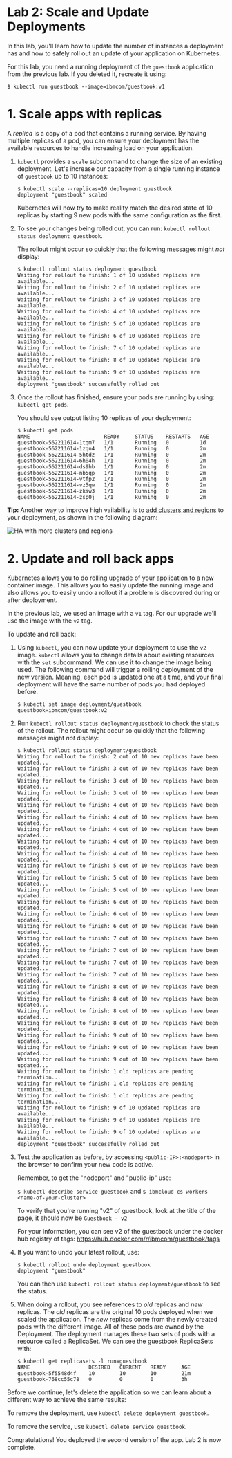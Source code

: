 # Lab 2: Scale and Update Deployments

In this lab, you'll learn how to update the number of instances
a deployment has and how to safely roll out an update of your application
on Kubernetes. 

For this lab, you need a running deployment of the `guestbook` application
from the previous lab. If you deleted it, recreate it using:

```console
$ kubectl run guestbook --image=ibmcom/guestbook:v1
```
    
# 1. Scale apps with replicas

A *replica* is a copy of a pod that contains a running service. By having
multiple replicas of a pod, you can ensure your deployment has the available
resources to handle increasing load on your application.

1. `kubectl` provides a `scale` subcommand to change the size of an
   existing deployment. Let's increase our capacity from a single running instance of
   `guestbook` up to 10 instances:

   ``` console
   $ kubectl scale --replicas=10 deployment guestbook
   deployment "guestbook" scaled
   ```

   Kubernetes will now try to make reality match the desired state of
   10 replicas by starting 9 new pods with the same configuration as
   the first.

4. To see your changes being rolled out, you can run:
   `kubectl rollout status deployment guestbook`.

   The rollout might occur so quickly that the following messages might
   _not_ display:

   ```console
   $ kubectl rollout status deployment guestbook
   Waiting for rollout to finish: 1 of 10 updated replicas are available...
   Waiting for rollout to finish: 2 of 10 updated replicas are available...
   Waiting for rollout to finish: 3 of 10 updated replicas are available...
   Waiting for rollout to finish: 4 of 10 updated replicas are available...
   Waiting for rollout to finish: 5 of 10 updated replicas are available...
   Waiting for rollout to finish: 6 of 10 updated replicas are available...
   Waiting for rollout to finish: 7 of 10 updated replicas are available...
   Waiting for rollout to finish: 8 of 10 updated replicas are available...
   Waiting for rollout to finish: 9 of 10 updated replicas are available...
   deployment "guestbook" successfully rolled out
   ```

5. Once the rollout has finished, ensure your pods are running by using:
   `kubectl get pods`.

   You should see output listing 10 replicas of your deployment:

   ```console
   $ kubectl get pods
   NAME                        READY     STATUS    RESTARTS   AGE
   guestbook-562211614-1tqm7   1/1       Running   0          1d
   guestbook-562211614-1zqn4   1/1       Running   0          2m
   guestbook-562211614-5htdz   1/1       Running   0          2m
   guestbook-562211614-6h04h   1/1       Running   0          2m
   guestbook-562211614-ds9hb   1/1       Running   0          2m
   guestbook-562211614-nb5qp   1/1       Running   0          2m
   guestbook-562211614-vtfp2   1/1       Running   0          2m
   guestbook-562211614-vz5qw   1/1       Running   0          2m
   guestbook-562211614-zksw3   1/1       Running   0          2m
   guestbook-562211614-zsp0j   1/1       Running   0          2m
   ```

**Tip:** Another way to improve high vailability is to
[add clusters and regions](https://console.bluemix.net/docs/containers/cs_planning.html#cs_planning_cluster_config)
to your deployment, as shown in the following diagram:

![HA with more clusters and regions](../images/cluster_ha_roadmap.png)

# 2. Update and roll back apps

Kubernetes allows you to do rolling upgrade of your application to a new
container image. This allows you to easily update the running image and also allows you to
easily undo a rollout if a problem is discovered during or after deployment.

In the previous lab, we used an image with a `v1` tag. For our upgrade
we'll use the image with the `v2` tag.

To update and roll back:
1. Using `kubectl`, you can now update your deployment to use the
   `v2` image. `kubectl` allows you to change details about existing
   resources with the `set` subcommand. We can use it to change the
   image being used. The following command will trigger a rolling deployment of the new version. Meaning, each pod is updated one at a time, and your final deployment will have the same number of pods you had deployed before. 

    ```$ kubectl set image deployment/guestbook guestbook=ibmcom/guestbook:v2```

2. Run `kubectl rollout status deployment/guestbook` to check the status of
   the rollout. The rollout might occur so quickly that the following messages
   might _not_ display:

   ```console
   $ kubectl rollout status deployment/guestbook
   Waiting for rollout to finish: 2 out of 10 new replicas have been updated...
   Waiting for rollout to finish: 3 out of 10 new replicas have been updated...
   Waiting for rollout to finish: 3 out of 10 new replicas have been updated...
   Waiting for rollout to finish: 3 out of 10 new replicas have been updated...
   Waiting for rollout to finish: 4 out of 10 new replicas have been updated...
   Waiting for rollout to finish: 4 out of 10 new replicas have been updated...
   Waiting for rollout to finish: 4 out of 10 new replicas have been updated...
   Waiting for rollout to finish: 4 out of 10 new replicas have been updated...
   Waiting for rollout to finish: 4 out of 10 new replicas have been updated...
   Waiting for rollout to finish: 5 out of 10 new replicas have been updated...
   Waiting for rollout to finish: 5 out of 10 new replicas have been updated...
   Waiting for rollout to finish: 5 out of 10 new replicas have been updated...
   Waiting for rollout to finish: 6 out of 10 new replicas have been updated...
   Waiting for rollout to finish: 6 out of 10 new replicas have been updated...
   Waiting for rollout to finish: 6 out of 10 new replicas have been updated...
   Waiting for rollout to finish: 7 out of 10 new replicas have been updated...
   Waiting for rollout to finish: 7 out of 10 new replicas have been updated...
   Waiting for rollout to finish: 7 out of 10 new replicas have been updated...
   Waiting for rollout to finish: 7 out of 10 new replicas have been updated...
   Waiting for rollout to finish: 8 out of 10 new replicas have been updated...
   Waiting for rollout to finish: 8 out of 10 new replicas have been updated...
   Waiting for rollout to finish: 8 out of 10 new replicas have been updated...
   Waiting for rollout to finish: 8 out of 10 new replicas have been updated...
   Waiting for rollout to finish: 9 out of 10 new replicas have been updated...
   Waiting for rollout to finish: 9 out of 10 new replicas have been updated...
   Waiting for rollout to finish: 9 out of 10 new replicas have been updated...
   Waiting for rollout to finish: 1 old replicas are pending termination...
   Waiting for rollout to finish: 1 old replicas are pending termination...
   Waiting for rollout to finish: 1 old replicas are pending termination...
   Waiting for rollout to finish: 9 of 10 updated replicas are available...
   Waiting for rollout to finish: 9 of 10 updated replicas are available...
   Waiting for rollout to finish: 9 of 10 updated replicas are available...
   deployment "guestbook" successfully rolled out
   ```

4. Test the application as before, by accessing `<public-IP>:<nodeport>` 
   in the browser to confirm your new code is active.

   Remember, to get the "nodeport" and "public-ip" use:

   `$ kubectl describe service guestbook`
   and
   `$ ibmcloud cs workers <name-of-your-cluster>`

   To verify that you're running "v2" of guestbook, look at the title of the page,
   it should now be `Guestbook - v2`
   
   For your information, you can see v2 of the guestbook under the docker hub registry of tags: https://hub.docker.com/r/ibmcom/guestbook/tags

5. If you want to undo your latest rollout, use:
   ```console
   $ kubectl rollout undo deployment guestbook
   deployment "guestbook"
   ```

   You can then use `kubectl rollout status deployment/guestbook` to see
   the status.
   
6. When doing a rollout, you see references to *old* replicas and *new* replicas.
   The *old* replicas are the original 10 pods deployed when we scaled the application.
   The *new* replicas come from the newly created pods with the different image.
   All of these pods are owned by the Deployment.
   The deployment manages these two sets of pods with a resource called a ReplicaSet.
   We can see the guestbook ReplicaSets with:
   ```console
   $ kubectl get replicasets -l run=guestbook
   NAME                   DESIRED   CURRENT   READY     AGE
   guestbook-5f5548d4f    10        10        10        21m
   guestbook-768cc55c78   0         0         0         3h
   ```

Before we continue, let's delete the application so we can learn about
a different way to achieve the same results:

 To remove the deployment, use `kubectl delete deployment guestbook`.

 To remove the service, use `kubectl delete service guestbook`.

Congratulations! You deployed the second version of the app. Lab 2
is now complete.
